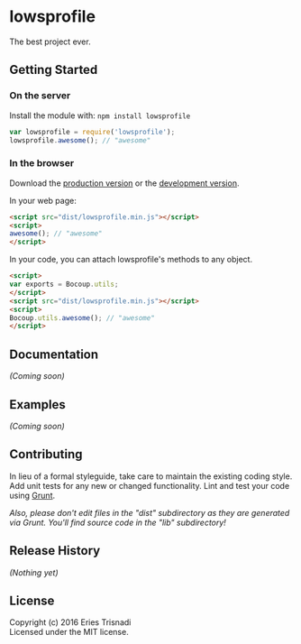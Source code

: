 # lowsprofile

The best project ever.

## Getting Started
### On the server
Install the module with: `npm install lowsprofile`

```javascript
var lowsprofile = require('lowsprofile');
lowsprofile.awesome(); // "awesome"
```

### In the browser
Download the [production version][min] or the [development version][max].

[min]: https://raw.github.com/Zdumb/lowsprofile/master/dist/lowsprofile.min.js
[max]: https://raw.github.com/Zdumb/lowsprofile/master/dist/lowsprofile.js

In your web page:

```html
<script src="dist/lowsprofile.min.js"></script>
<script>
awesome(); // "awesome"
</script>
```

In your code, you can attach lowsprofile's methods to any object.

```html
<script>
var exports = Bocoup.utils;
</script>
<script src="dist/lowsprofile.min.js"></script>
<script>
Bocoup.utils.awesome(); // "awesome"
</script>
```

## Documentation
_(Coming soon)_

## Examples
_(Coming soon)_

## Contributing
In lieu of a formal styleguide, take care to maintain the existing coding style. Add unit tests for any new or changed functionality. Lint and test your code using [Grunt](http://gruntjs.com/).

_Also, please don't edit files in the "dist" subdirectory as they are generated via Grunt. You'll find source code in the "lib" subdirectory!_

## Release History
_(Nothing yet)_

## License
Copyright (c) 2016 Eries Trisnadi  
Licensed under the MIT license.
